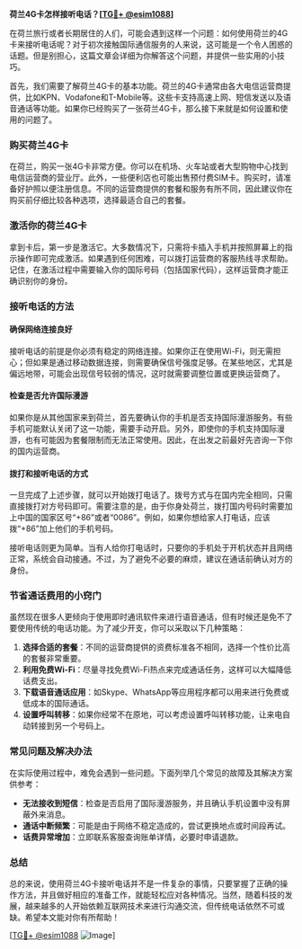 **荷兰4G卡怎样接听电话？[[TG💪+ @esim1088](https://t.me/s/esim1088)]**

在荷兰旅行或者长期居住的人们，可能会遇到这样一个问题：如何使用荷兰的4G卡来接听电话呢？对于初次接触国际通信服务的人来说，这可能是一个令人困惑的话题。但是别担心，这篇文章会详细为你解答这个问题，并提供一些实用的小技巧。

首先，我们需要了解荷兰4G卡的基本功能。荷兰的4G卡通常由各大电信运营商提供，比如KPN、Vodafone和T-Mobile等。这些卡支持高速上网、短信发送以及语音通话等功能。如果你已经购买了一张荷兰4G卡，那么接下来就是如何设置和使用的问题了。

### **购买荷兰4G卡**

在荷兰，购买一张4G卡非常方便。你可以在机场、火车站或者大型购物中心找到电信运营商的营业厅。此外，一些便利店也可能出售预付费SIM卡。购买时，请准备好护照以便注册信息。不同的运营商提供的套餐和服务有所不同，因此建议你在购买前仔细比较各种选项，选择最适合自己的套餐。

### **激活你的荷兰4G卡**

拿到卡后，第一步是激活它。大多数情况下，只需将卡插入手机并按照屏幕上的指示操作即可完成激活。如果遇到任何困难，可以拨打运营商的客服热线寻求帮助。记住，在激活过程中需要输入你的国际号码（包括国家代码），这样运营商才能正确识别你的身份。

### **接听电话的方法**

#### **确保网络连接良好**
接听电话的前提是你必须有稳定的网络连接。如果你正在使用Wi-Fi，则无需担心；但如果是通过移动数据连接，则需要确保信号强度足够。在某些地区，尤其是偏远地带，可能会出现信号较弱的情况，这时就需要调整位置或更换运营商了。

#### **检查是否允许国际漫游**
如果你是从其他国家来到荷兰，首先要确认你的手机是否支持国际漫游服务。有些手机可能默认关闭了这一功能，需要手动开启。另外，即使你的手机支持国际漫游，也有可能因为套餐限制而无法正常使用。因此，在出发之前最好先咨询一下你的国内运营商。

#### **拨打和接听电话的方式**
一旦完成了上述步骤，就可以开始拨打电话了。拨号方式与在国内完全相同，只需直接拨打对方号码即可。需要注意的是，由于你身处荷兰，拨打国内号码时需要加上中国的国家区号“+86”或者“0086”。例如，如果你想给家人打电话，应该拨“+86”加上他们的手机号码。

接听电话则更为简单。当有人给你打电话时，只要你的手机处于开机状态并且网络正常，系统会自动接通。不过，为了避免不必要的麻烦，建议在通话前确认对方的身份。

### **节省通话费用的小窍门**

虽然现在很多人更倾向于使用即时通讯软件来进行语音通话，但有时候还是免不了要使用传统的电话功能。为了减少开支，你可以采取以下几种策略：

1. **选择合适的套餐**：不同的运营商提供的资费标准各不相同，选择一个性价比高的套餐非常重要。
2. **利用免费Wi-Fi**：尽量寻找免费Wi-Fi热点来完成通话任务，这样可以大幅降低话费支出。
3. **下载语音通话应用**：如Skype、WhatsApp等应用程序都可以用来进行免费或低成本的国际通话。
4. **设置呼叫转移**：如果你经常不在原地，可以考虑设置呼叫转移功能，让来电自动转接到另一个号码上。

### **常见问题及解决办法**

在实际使用过程中，难免会遇到一些问题。下面列举几个常见的故障及其解决方案供参考：

- **无法接收到短信**：检查是否启用了国际漫游服务，并且确认手机设置中没有屏蔽外来消息。
- **通话中断频繁**：可能是由于网络不稳定造成的，尝试更换地点或时间段再试。
- **话费异常增加**：立即联系客服查询账单详情，必要时申请退款。

### **总结**

总的来说，使用荷兰4G卡接听电话并不是一件复杂的事情，只要掌握了正确的操作方法，并且做好相应的准备工作，就能轻松应对各种情况。当然，随着科技的发展，越来越多的人开始依赖互联网技术来进行沟通交流，但传统电话依然不可或缺。希望本文能对你有所帮助！

[[TG💪+ @esim1088](https://t.me/s/esim1088) ![Image](https://i.postimg.cc/4NQfJmqS/Snipaste-2025-05-13-00-14-12.png)]